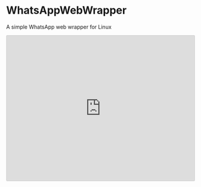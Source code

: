 # WhatsAppWebWrapper
A simple WhatsApp web wrapper for Linux
<iframe src="https://snapcraft.io/whatsappwebwrapper/embedded?button=black&channels=true&summary=true" frameborder="0" width="100%" height="390px" style="border: 1px solid #CCC; border-radius: 2px;"></iframe>
